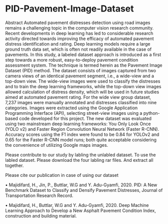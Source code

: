 # PID-Pavement-Image-Dataset
Abstract
Automated pavement distresses detection using road images remains a challenging topic in the computer vision research community. Recent developments in deep learning has led to considerable research activity directed towards improving the efficacy of automated pavement distress identification and rating. Deep learning models require a large ground truth data set, which is often not readily available in the case of pavements. In this study, a labeled dataset approach is introduced as a first step towards a more robust, easy-to-deploy pavement condition assessment system.  The technique is termed herein as the Pavement Image Dataset (PID) method. The dataset consists of images captured from two camera views of an identical pavement segment, i.e., a wide-view and a top-down view. The wide-view images were used to classify the distresses and to train the deep learning frameworks, while the top-down view images allowed calculation of distress density, which will be used in future studies aimed at automated pavement rating. For the wide view group dataset, 7,237 images were manually annotated and distresses classified into nine categories. Images were extracted using the Google Application Programming Interface (API), selecting street-view images using a python-based code developed for this project. The new dataset was evaluated using two mainstream deep learning frameworks: You Only Look Once (YOLO v2) and Faster Region Convolution Neural Network (Faster R-CNN). Accuracy scores using the F1 index were found to be 0.84 for YOLOv2 and 0.65 for the Faster R-CNN model runs; both quite acceptable considering the convenience of utilizing Google maps images.



Please contribute to our study by labling the unlabled dataset.
To use the labled dataset. Please download the four labling rar files. And extract all together.

Please cite our publication in case of using our dataset

•	Majidifard, H., Jin, P., Buttlar, W.G and Y. Adu-Gyamfi, 2020. PID: A New Benchmark Dataset to Classify and Densify Pavement Distresses, Journal of Transportation Research Record.

•	Majidifard, H., Buttlar, W.G and Y. Adu-Gyamfi, 2020. Deep Machine Learning Approach to Develop a New Asphalt Pavement Condition Index, construction and building material.
